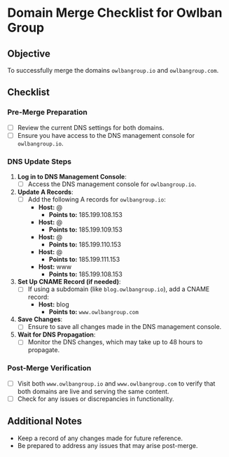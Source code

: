 # Domain Merge Checklist for Owlban Group

## Objective
To successfully merge the domains `owlbangroup.io` and `owlbangroup.com`.

## Checklist

### Pre-Merge Preparation
- [ ] Review the current DNS settings for both domains.
- [ ] Ensure you have access to the DNS management console for `owlbangroup.io`.

### DNS Update Steps
1. **Log in to DNS Management Console**:
   - [ ] Access the DNS management console for `owlbangroup.io`.

2. **Update A Records**:
   - [ ] Add the following A records for `owlbangroup.io`:
     - **Host:** @
       - **Points to:** 185.199.108.153
     - **Host:** @
       - **Points to:** 185.199.109.153
     - **Host:** @
       - **Points to:** 185.199.110.153
     - **Host:** @
       - **Points to:** 185.199.111.153
     - **Host:** www
       - **Points to:** 185.199.108.153

3. **Set Up CNAME Record (if needed)**:
   - [ ] If using a subdomain (like `blog.owlbangroup.io`), add a CNAME record:
     - **Host:** blog
       - **Points to:** `www.owlbangroup.com`

4. **Save Changes**:
   - [ ] Ensure to save all changes made in the DNS management console.

5. **Wait for DNS Propagation**:
   - [ ] Monitor the DNS changes, which may take up to 48 hours to propagate.

### Post-Merge Verification
- [ ] Visit both `www.owlbangroup.io` and `www.owlbangroup.com` to verify that both domains are live and serving the same content.
- [ ] Check for any issues or discrepancies in functionality.

## Additional Notes
- Keep a record of any changes made for future reference.
- Be prepared to address any issues that may arise post-merge.
